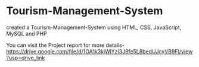 # Tourism-Management-System
created a Tourism-Management-System using HTML, CSS, JavaScript, MySQL and PHP

You can visit the Project report for more details- https://drive.google.com/file/d/1OA1k3kiWlYzj3J9fe5L8bedUJcyVB9FI/view?usp=drive_link
